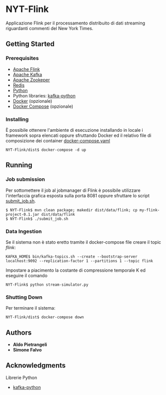 # NYT-Flink

Applicazione Flink per il processamento distribuito di dati streaming riguardanti commenti del New York Times. 

## Getting Started

### Prerequisites

* [Apache Flink](https://flink.apache.org/)
* [Apache Kafka](https://kafka.apache.org/)
* [Apache Zookeper](https://zookeeper.apache.org/)
* [Redis](https://redis.io/)
* [Python](https://www.python.org/)
* Python libraries: [kafka-python](https://pypi.org/project/kafka-python/)
* [Docker](https://www.docker.com/) (opzionale)
* [Docker Compose](https://docs.docker.com/compose/) (opzionale)

### Installing

È possibile ottenere l'ambiente di esecuzione installando in locale i framework sopra elencati oppure sfruttando Docker ed il relativo file di composizione dei container [docker-compose.yaml](dist/docker-compose.yaml)
```
NYT-Flink/dist$ docker-compose -d up
```
## Running

### Job submission

Per sottomettere il job al jobmanager di Flink è possibile utilizzare l'interfaccia grafica esposta sulla porta 8081 oppure sfruttare lo script [submit_job.sh](dist/submit_job.sh).
```
$ NYT-Flink$ mvn clean package; makedir dist/data/flink; cp my-flink-project-0.1.jar dist/data/flink
$ NYT-Flink$ ./submit_job.sh
```

### Data Ingestion

Se il sistema non è stato eretto tramite il docker-compose file creare il topic *flink*:
```
KAFKA_HOME$ bin/kafka-topics.sh --create --bootstrap-server localhost:9092 --replication-factor 1 --partitions 1 --topic flink
```

Impostare a piacimento la costante di compressione temporale K ed eseguire il comando 
```
NYT-Flink$ python stream-simulator.py
```

### Shutting Down

Per terminare il sistema:
```
NYT-Flink/dist$ docker-compose down
```

## Authors

* **Aldo Pietrangeli**
* **Simone Falvo**

## Acknowledgments

Librerie Python
* [kafka-python](https://pypi.org/project/kafka-python/)

